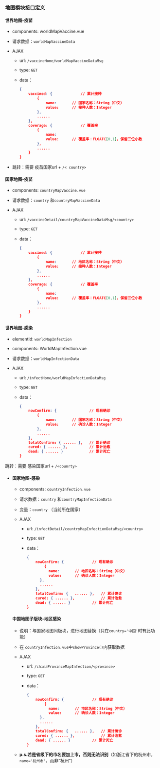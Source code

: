 ### 地图模块接口定义

#### 世界地图-疫苗

- components: worldMapVaccine.vue

- 请求数据：`worldMapVaccineData`

- AJAX

  - url: `/vaccineHome/worldMapVaccineDataMsg`

  - type: `GET`

  - data：

    ```json
    {
        vaccined: {				// 累计接种
            {
            	name:		// 国家名称：String（中文）
            	value:		// 接种人数：Integer
        	},
        	......
        },
        coverage: {				// 覆盖率
         	{
            	name:
            	value:		// 覆盖率：FLOAT∈[0,1]，保留三位小数
        	},
        	......
        }
    }
    ```

- 跳转：需要 疫苗国家url + `/< country>`

#### 国家地图-疫苗

- components: `countryMapVaccine.vue`

- 请求数据：`country` 和`countryMapVaccineData`

- AJAX

  - url: `/vaccineDetail/countryMapVaccineDataMsg/<country>`

  - type: `GET`

  - data：

    ```json
    {
        vaccined: {				// 累计接种
            {
            	name:		// 地区名称：String（中文）
            	value:		// 接种人数：Integer
        	},
        	......
        },
        coverage: {				// 覆盖率
         	{
            	name:
            	value:		// 覆盖率：FLOAT∈[0,1]，保留三位小数
        	},
        	......
        }
    }
    ```

#### 世界地图-感染

- elementId: `worldMapInfection`

- components: WorldMapInfection.vue

- 请求数据：`worldMapInfectionData`

- AJAX

  - url: `/infectHome/worldMapInfectionDataMsg`

  - type: `GET`

  - data：

    ```json
    {
        nowConfirm: {				// 现有确诊
            {
            	name:		// 国家名称：String（中文）
            	value:		// 确诊人数：Integer
        	},
        	......
        },
        totalConfirm: {	...... },	// 累计确诊
        cured: { ...... },			// 累计治愈
        dead: { ...... }			// 累计死亡
    }
    ```

跳转：需要 感染国家url + `/<counrty>` 

- #### 国家地图-感染

  - components: `countryInfection.vue`

  - 请求数据：`country` 和`countryMapInfectionData`

  - 变量：`country` （当前所在国家）

  - AJAX

    - url: `/infectDetail/countryMapInfectionDataMsg/<country>`

    - type: `GET`

    - data：

      ```json
      {
          nowConfirm: {				// 现有确诊
              {
              	name:		// 地区名称：String（中文）
              	value:		// 确诊人数：Integer
          	},
          	......
          },
          totalConfirm: {	...... },	// 累计确诊
          cured: { ...... },			// 累计治愈
          dead: { ...... }			// 累计死亡
      }
      ```

  #### 中国地图子版块-地区感染

  - 说明：与国家地图同板块，进行地图替换（只在`country='中国'`时有此功能）

  - 在 `countryInfection.vue`中`showProvince()`内获取数据

  - AJAX

    - url: `/chinaProvinceMapInfection/<province>`

    - type: `GET`

    - data：

      ```json
      {
          nowConfirm: {				// 现有确诊
              {
              	name:		// 市区名称：String（中文）
              	value:		// 确诊人数：Integer
          	},
          	......
          },
          totalConfirm: {	...... },	// 累计确诊
          cured: { ...... },			// 累计治愈
          dead: { ...... }			// 累计死亡
      }
      ```
  
  - **p.s.若是省级下的市名要加上市，否则无法识别**（如浙江省下的杭州市，`name='杭州市'`，而非”杭州“）

